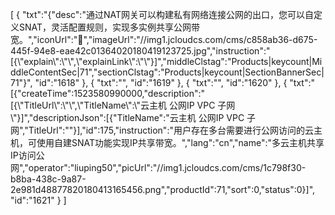 [
	{
		"txt":"{\"desc\":\"通过NAT网关可以构建私有网络连接公网的出口，您可以自定义SNAT，灵活配置规则，实现多实例共享公网带宽。\",\"iconUrl\":\"\",\"imageUrl\":\"//img1.jcloudcs.com/cms/c858ab36-d675-445f-94e8-eae42c01364020180419123725.jpg\",\"instruction\":\"[{\\\"explain\\\":\\\"\\\",\\\"explainLink\\\":\\\"\\\"}]\",\"middleClstag\":\"Products|keycount|MiddleContentSec|71\",\"sectionClstag\":\"Products|keycount|SectionBannerSec|71\"}",
		"id":"1618"
	},
	{
		"txt":"",
		"id":"1619"
	},
	{
		"txt":"",
		"id":"1620"
	},
	{
		"txt":"[{\"createTime\":1523580990000,\"description\":\"[{\\\"TitleUrl\\\":\\\"\\\",\\\"TitleName\\\":\\\"云主机 公网IP  VPC 子网\\\"}]\",\"descriptionJson\":[{\"TitleName\":\"云主机 公网IP  VPC 子网\",\"TitleUrl\":\"\"}],\"id\":175,\"instruction\":\"用户存在多台需要进行公网访问的云主机，可使用自建SNAT功能实现IP共享带宽。\",\"lang\":\"cn\",\"name\":\"多云主机共享IP访问公网\",\"operator\":\"liuping50\",\"picUrl\":\"//img1.jcloudcs.com/cms/1c798f30-b8ba-438c-9a87-2e981d48877820180413165456.png\",\"productId\":71,\"sort\":0,\"status\":0}]",
		"id":"1621"
	}
]